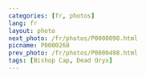 ```yaml
---
categories: [fr, photos]
lang: fr
layout: photo
next_photo: /fr/photos/P0000090.html
picname: P0000260
prev_photo: /fr/photos/P0000498.html
tags: [Bishop Cap, Dead Oryx]
---
```

